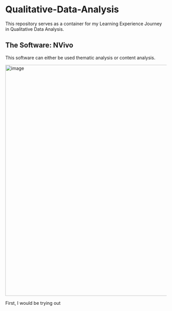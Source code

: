 # Qualitative-Data-Analysis
This repository serves as a container for my Learning Experience Journey in Qualitative Data Analysis.

## The Software: NVivo
This software can either be used thematic analysis or content analysis.

<img width="720" alt="image" src="https://github.com/user-attachments/assets/8608ba1c-5580-4f73-8809-6c7bc847c557" />

First, I would be trying out

